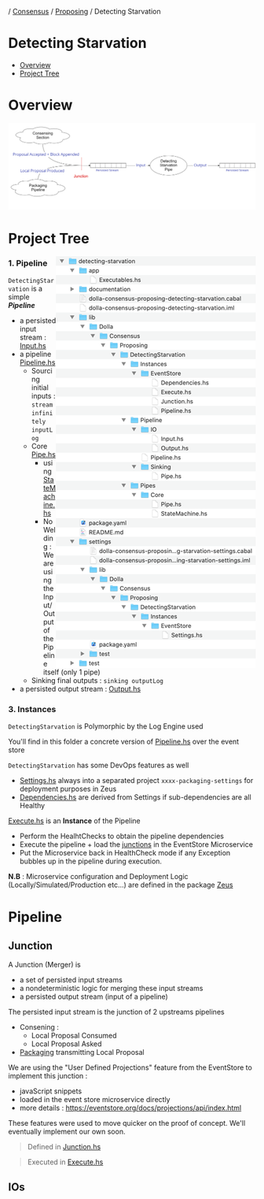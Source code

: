 / [Consensus](https://github.com/dolla-consortium/consensus) / [Proposing](https://github.com/dolla-consortium/consensus-proposing) / Detecting Starvation
# Detecting Starvation

- [Overview](#overview)
- [Project Tree](#project-tree)

# Overview

 ![overview](documentation/media/overview.png)

# Project Tree
<img align="right" src="documentation/media/project-tree.png"><div>
### 1. Pipeline

`DetectingStarvation` is a simple ***Pipeline***
- a persisted input stream : [Input.hs](lib/Dolla/Consensus/Proposing/MeasuringTension/Pipeline/IO/Input.hs)
- a pipeline [Pipeline.hs](lib/Dolla/Consensus/Proposing/DetectingStarvation/Pipeline/Pipeline.hs)
  - Sourcing initial inputs : `stream infinitely inputLog`
  - Core [Pipe.hs](lib/Dolla/Consensus/Proposing/MeasuringTension/Pipes/Core/Pipe.hs)
    - using [StateMachine.hs](lib/Dolla/Consensus/Proposing/MeasuringTension/Pipes/Core/StateMachine.hs)
    - No Welding : We are using the Input/Output of the Pipeline itself (only 1 pipe)
  - Sinking final outputs : `sinking outputLog`
- a persisted output stream : [Output.hs](lib/Dolla/Consensus/Proposing/MeasuringTension/Pipeline/IO/Output.hs)

### 3. Instances

`DetectingStarvation` is Polymorphic by the Log Engine used

You'll find in this folder a concrete version of [Pipeline.hs](lib/Dolla/Consensus/Proposing/MeasuringTension/Instances/EventStore/Pipeline.hs) over the event store

`DetectingStarvation` has some DevOps features as well

- [Settings.hs](settings/lib/Dolla/Consensus/Proposing/MeasuringTension/Instances/EventStore/Settings.hs)  always into a separated project `xxxx-packaging-settings` for deployment purposes in Zeus
- [Dependencies.hs](lib/Dolla/Consensus/Proposing/MeasuringTension/Instances/EventStore/Dependencies.hs) are derived from Settings if sub-dependencies are all Healthy

[Execute.hs](lib/Dolla/Consensus/Proposing/MeasuringTension/Instances/EventStore/Execute.hs) is an **Instance** of the Pipeline
- Perform the HealhtChecks to obtain the pipeline dependencies
- Execute the pipeline + load the [junctions](#junction) in the EventStore Microservice
- Put the Microservice back in HealthCheck mode if any Exception bubbles up in the pipeline during execution.

**N.B** : Microservice configuration and Deployment Logic (Locally/Simulated/Production etc...) are defined in the package [Zeus](../zeus/)

</div>

# Pipeline
## Junction

A Junction (Merger) is
   - a set of persisted input streams
   - a nondeterministic logic for merging these input streams
   - a persisted output stream (input of a pipeline)

The persisted input stream is the junction of 2 upstreams pipelines
- Consening :
  - Local Proposal Consumed
  - Local Proposal Asked
- [Packaging](../packaging/README.md) transmitting Local Proposal

We are using the "User Defined Projections" feature from the EventStore to implement this junction :
 - javaScript snippets
 - loaded in the event store microservice directly
 - more details : https://eventstore.org/docs/projections/api/index.html

These features were used to move quicker on the proof of concept. We'll eventually implement our own soon.

> Defined in [Junction.hs](lib/Dolla/Consensus/Proposing/Packaging/Instances/EventStore/Dolla/Junction.hs)

> Executed in [Execute.hs](lib/Dolla/Consensus/Proposing/Packaging/Instances/EventStore/Dolla/Execute.hs)

## IOs